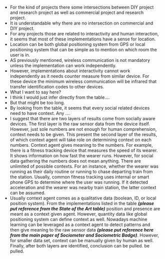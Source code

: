 * For the kind of projects there some intersections between DIY project and research project as well as commercial project and research project.
* It is understandable why there are no intersection on commercial and DIY project.
* For any projects those are related to interactivity and human interaction, it seems that most of these implementations have a sense for location.
* Location can be both global positioning system from GPS or local positioning system that can be simple as to mention on which room the user is in.
* AS previously mentioned, wireless communication is not mandatory unless the implementation can work independently.
* However, implementations about interactivity cannot work independently as it needs counter measure from similar device. For these device the minimum wireless communication will be infrared that transfer identification codes to other devices.
* What I want to say here?
* I think I would just infer directly from the table....
* But that might be too long.
* By looking from the table, it seems that every social related devices need to have context. Any ....
* I suggest that there are two layers of results come from socially aware devices. The first layer is the raw sensor data from the device itself. However, just sole numbers are not enough for human comprehension, context needs to be given. This present the second layer of the results, of which context agent will take role on determining context on each numbers. Context agent gives meaning to the numbers. For example, there is a fitness tracking device that measures the speed of its wearer. It shows information on how fast the wearer runs. However, for social data gathering the numbers does not mean anything. There are unlimited of possible contexts. For an instance, whether the wearer was running as their daily routine or running to chase departing train from the station. Usually, common fitness tracking uses internal or smart phone GPS to determine where the user was running. If it detected acceleration and the wearer was nearby train station, the latter context can be assumed.
* Usually context agent comes as a qualitative data (boolean, ID, or local position system). From the implementations listed in the table __*(please put reference from the State of the Art table)*__ position and presence are meant as a context given agent. However, quantity data like global positioning system can define context as well. Nowadays machine learning can be leveraged as a context agent to detect patterns and then give meaning to the raw sensor data __*(please put reference here from the main paper of Sociometer and Sociometric Badge)*__. However, for smaller data set, context can be manually given by human as well. Finally, after both layers are identified, conclusion can be pulled. be pulled.